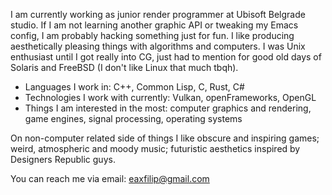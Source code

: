 I am currently working as junior render programmer at Ubisoft Belgrade studio. If I am not learning another graphic API or tweaking my Emacs config, I am probably hacking something just for fun. I like producing aesthetically pleasing things with algorithms and computers. I was Unix enthusiast until I got really into CG, just had to mention for good old days of Solaris and FreeBSD (I don't like Linux that much tbqh).

- Languages I work in: C++, Common Lisp, C, Rust, C#
- Technologies I work with currently: Vulkan, openFrameworks, OpenGL
- Things I am interested in the most: computer graphics and rendering, game engines, signal processing, operating systems

On non-computer related side of things I like obscure and inspiring games; weird, atmospheric and moody music; futuristic aesthetics inspired by Designers Republic guys. 

You can reach me via email: eaxfilip@gmail.com
